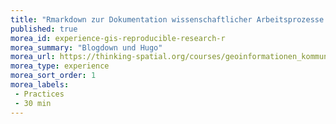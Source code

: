 ```yaml
---
title: "Rmarkdown zur Dokumentation wissenschaftlicher Arbeitsprozesse und Resultate"
published: true
morea_id: experience-gis-reproducible-research-r
morea_summary: "Blogdown und Hugo"
morea_url: https://thinking-spatial.org/courses/geoinformationen_kommunizieren/kurs5/
morea_type: experience
morea_sort_order: 1
morea_labels:
 - Practices
 - 30 min
---
```


